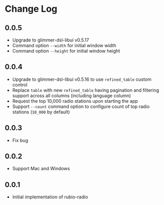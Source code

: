# Change Log

## 0.0.5

- Upgrade to glimmer-dsl-libui v0.5.17
- Command option `--width` for initial window width
- Command option `--height` for initial window height

## 0.0.4

- Upgrade to glimmer-dsl-libui v0.5.16 to use `refined_table` custom control
- Replace `table` with new `refined_table` having pagination and filtering support across all columns (including language column)
- Request the top 10,000 radio stations upon starting the app
- Support `--count` command option to configure count of top radio stations (`10_000` by default)

## 0.0.3

- Fix bug

## 0.0.2

- Support Mac and Windows

## 0.0.1

- Initial implementation of rubio-radio
